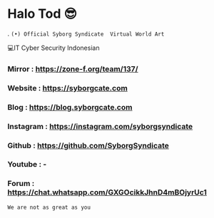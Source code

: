 # Halo Tod 😎




.                  ‎‎‎‎‎‎‎‎```(•) Official Syborg Syndicate
                      ‎‎‎‎‎‎‎‎ Virtual World Art‎‎‎‎‎‎‎‎```

💻IT Cyber Security Indonesian

### Mirror : https://zone-f.org/team/137/
### Website : https://syborgcate.com
### Blog : https://blog.syborgcate.com
### Instagram : https://instagram.com/syborgsyndicate
### Github : https://github.com/SyborgSyndicate
### Youtube : -
### Forum : https://chat.whatsapp.com/GXGOcikkJhnD4mBOjyrUc1

```We are not as great as you```
